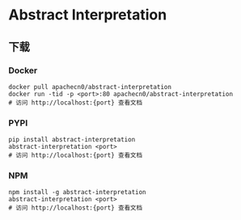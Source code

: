 # Abstract Interpretation

## 下载

### Docker

```
docker pull apachecn0/abstract-interpretation
docker run -tid -p <port>:80 apachecn0/abstract-interpretation
# 访问 http://localhost:{port} 查看文档
```

### PYPI

```
pip install abstract-interpretation
abstract-interpretation <port>
# 访问 http://localhost:{port} 查看文档
```

### NPM

```
npm install -g abstract-interpretation
abstract-interpretation <port>
# 访问 http://localhost:{port} 查看文档
```